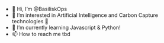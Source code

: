 - 👋 Hi, I’m @BasiliskOps
- 👀 I’m interested in Artificial Intelligence and Carbon Capture technologies 🧐
- 🌱 I’m currently learning Javascript & Python!
- 📫 How to reach me tbd

<!---
BasiliskOps/BasiliskOps is a ✨ special ✨ repository because its `README.md` (this file) appears on your GitHub profile.
You can click the Preview link to take a look at your changes.
--->

